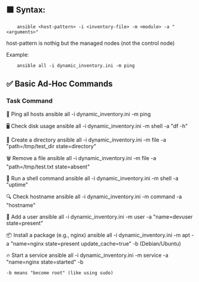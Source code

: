 ## 🟩 Syntax:

        ansible <host-pattern> -i <inventory-file> -m <module> -a "<arguments>"

host-pattern is nothig but the managed nodes (not the control node)

Example:

        ansible all -i dynamic_inventory.ini -m ping

## ✅ Basic Ad-Hoc Commands

### Task	Command
🔁 Ping all hosts	ansible all -i dynamic_inventory.ini -m ping

🖥️ Check disk usage	ansible all -i dynamic_inventory.ini -m shell -a "df -h"

📁 Create a directory	ansible all -i dynamic_inventory.ini -m file -a "path=/tmp/test_dir state=directory"

🗑️ Remove a file	ansible all -i dynamic_inventory.ini -m file -a "path=/tmp/test.txt state=absent"

📜 Run a shell command	ansible all -i dynamic_inventory.ini -m shell -a "uptime"

🔍 Check hostname	ansible all -i dynamic_inventory.ini -m command -a "hostname"

🧑 Add a user	ansible all -i dynamic_inventory.ini -m user -a "name=devuser state=present"

📦 Install a package (e.g., nginx)	ansible all -i dynamic_inventory.ini -m apt -a "name=nginx state=present update_cache=true" -b (Debian/Ubuntu)

🔥 Start a service	ansible all -i dynamic_inventory.ini -m service -a "name=nginx state=started" -b

    -b means "become root" (like using sudo)